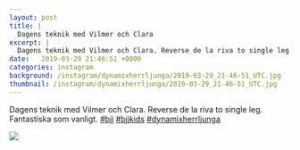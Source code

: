 ```yaml
---
layout: post
title: |
  Dagens teknik med Vilmer och Clara
excerpt: |
  Dagens teknik med Vilmer och Clara. Reverse de la riva to single leg. Fantastiska som vanligt.   
date:   2019-03-29 21:46:51 +0000
categories: instagram
background: /instagram/dynamixherrljunga/2019-03-29_21-46-51_UTC.jpg
thumbnail: /instagram/dynamixherrljunga/2019-03-29_21-46-51_UTC.jpg
---
```

Dagens teknik med Vilmer och Clara. Reverse de la riva to single leg. Fantastiska som vanligt. [#bjj](https://www.instagram.com/explore/tags/bjj/) [#bjjkids](https://www.instagram.com/explore/tags/bjjkids/) [#dynamixherrljunga](https://www.instagram.com/explore/tags/dynamixherrljunga/)



<img src='/www-dynamix-herrljunga/instagram/dynamixherrljunga/2019-03-29_21-46-51_UTC.jpg' class='img-fluid' />
